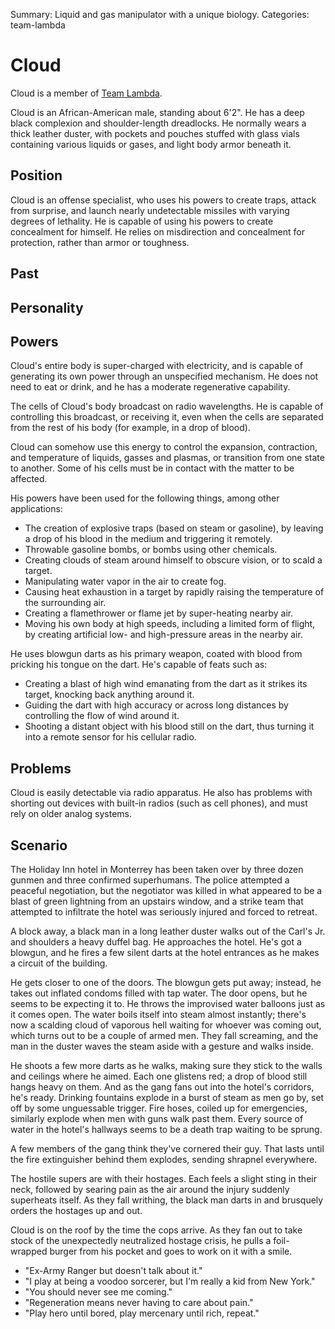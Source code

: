 Summary: Liquid and gas manipulator with a unique biology.
Categories: team-lambda

# Cloud

Cloud is a member of [Team Lambda].

Cloud is an African-American male, standing about 6'2". He has a deep black complexion and shoulder-length dreadlocks. He normally wears a thick leather duster, with pockets and pouches stuffed with glass vials containing various liquids or gases, and light body armor beneath it.

Position
--------

Cloud is an offense specialist, who uses his powers to create traps, attack from surprise, and launch nearly undetectable missiles with varying degrees of lethality. He is capable of using his powers to create concealment for himself. He relies on misdirection and concealment for protection, rather than armor or toughness.

Past
----

Personality
-----------

Powers
------

Cloud's entire body is super-charged with electricity, and is capable of generating its own power through an unspecified mechanism. He does not need to eat or drink, and he has a moderate regenerative capability.

The cells of Cloud's body broadcast on radio wavelengths. He is capable of controlling this broadcast, or receiving it, even when the cells are separated from the rest of his body (for example, in a drop of blood).

Cloud can somehow use this energy to control the expansion, contraction, and temperature of liquids, gasses and plasmas, or transition from one state to another. Some of his cells must be in contact with the matter to be affected.

His powers have been used for the following things, among other applications:

* The creation of explosive traps (based on steam or gasoline), by leaving a drop of his blood in the medium and triggering it remotely.
* Throwable gasoline bombs, or bombs using other chemicals.
* Creating clouds of steam around himself to obscure vision, or to scald a target.
* Manipulating water vapor in the air to create fog.
* Causing heat exhaustion in a target by rapidly raising the temperature of the surrounding air.
* Creating a flamethrower or flame jet by super-heating nearby air.
* Moving his own body at high speeds, including a limited form of flight, by creating artificial low- and high-pressure areas in the nearby air.

He uses blowgun darts as his primary weapon, coated with blood from pricking his tongue on the dart. He's capable of feats such as:

* Creating a blast of high wind emanating from the dart as it strikes its target, knocking back anything around it.
* Guiding the dart with high accuracy or across long distances by controlling the flow of wind around it.
* Shooting a distant object with his blood still on the dart, thus turning it into a remote sensor for his cellular radio.

Problems
--------

Cloud is easily detectable via radio apparatus. He also has problems with shorting out devices with built-in radios (such as cell phones), and must rely on older analog systems.

Scenario
--------

The Holiday Inn hotel in Monterrey has been taken over by three dozen gunmen and three confirmed superhumans. The police attempted a peaceful negotiation, but the negotiator was killed in what appeared to be a blast of green lightning from an upstairs window, and a strike team that attempted to infiltrate the hotel was seriously injured and forced to retreat.

A block away, a black man in a long leather duster walks out of the Carl's Jr. and shoulders a heavy duffel bag. He approaches the hotel. He's got a blowgun, and he fires a few silent darts at the hotel entrances as he makes a circuit of the building.

He gets closer to one of the doors. The blowgun gets put away; instead, he takes out inflated condoms filled with tap water. The door opens, but he seems to be expecting it to. He throws the improvised water balloons just as it comes open. The water boils itself into steam almost instantly; there's now a scalding cloud of vaporous hell waiting for whoever was coming out, which turns out to be a couple of armed men. They fall screaming, and the man in the duster waves the steam aside with a gesture and walks inside.

He shoots a few more darts as he walks, making sure they stick to the walls and ceilings where he aimed. Each one glistens red; a drop of blood still hangs heavy on them. And as the gang fans out into the hotel's corridors, he's ready. Drinking fountains explode in a burst of steam as men go by, set off by some unguessable trigger. Fire hoses, coiled up for emergencies, similarly explode when men with guns walk past them. Every source of water in the hotel's hallways seems to be a death trap waiting to be sprung.

A few members of the gang think they've cornered their guy. That lasts until the fire extinguisher behind them explodes, sending shrapnel everywhere.

The hostile supers are with their hostages. Each feels a slight sting in their neck, followed by searing pain as the air around the injury suddenly superheats itself. As they fall writhing, the black man darts in and brusquely orders the hostages up and out.

Cloud is on the roof by the time the cops arrive. As they fan out to take stock of the unexpectedly neutralized hostage crisis, he pulls a foil-wrapped burger from his pocket and goes to work on it with a smile.

* "Ex-Army Ranger but doesn't talk about it."
* "I play at being a voodoo sorcerer, but I'm really a kid from New York."
* "You should never see me coming."
* "Regeneration means never having to care about pain."
* "Play hero until bored, play mercenary until rich, repeat."

[Team Lambda]: /team-lambda
